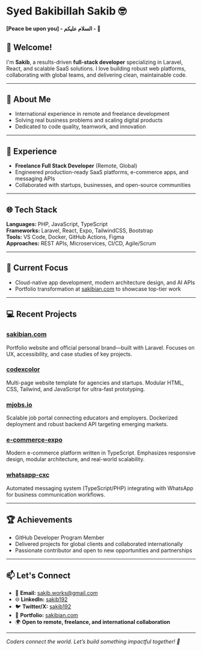 # Syed Bakibillah Sakib 🤓

#### [Peace be upon you] - السلام عليكم - 🤝

## 👋 Welcome!
I'm **Sakib**, a results-driven **full-stack developer** specializing in Laravel, React, and scalable SaaS solutions. I love building robust web platforms, collaborating with global teams, and delivering clean, maintainable code.

---

## 💁 About Me
- International experience in remote and freelance development
- Solving real business problems and scaling digital products
- Dedicated to code quality, teamwork, and innovation

---

## 💼 Experience
- **Freelance Full Stack Developer** (Remote, Global)
- Engineered production-ready SaaS platforms, e-commerce apps, and messaging APIs
- Collaborated with startups, businesses, and open-source communities

---

## 🌐 Tech Stack
**Languages:** PHP, JavaScript, TypeScript  
**Frameworks:** Laravel, React, Expo, TailwindCSS, Bootstrap  
**Tools:** VS Code, Docker, GitHub Actions, Figma  
**Approaches:** REST APIs, Microservices, CI/CD, Agile/Scrum

---

## 🔧 Current Focus
- Cloud-native app development, modern architecture design, and AI APIs
- Portfolio transformation at [sakibian.com](https://sakibian.com) to showcase top-tier work

---

## 💻 Recent Projects

### [sakibian.com](https://sakibian.com)
Portfolio website and official personal brand—built with Laravel. Focuses on UX, accessibility, and case studies of key projects.

### [codexcolor](https://github.com/sakibian/codexcolor)
Multi-page website template for agencies and startups. Modular HTML, CSS, Tailwind, and JavaScript for ultra-fast prototyping.

### [mjobs.io](https://github.com/sakibian/mjobs.io)
Scalable job portal connecting educators and employers. Dockerized deployment and robust backend API targeting emerging markets.

### [e-commerce-expo](https://github.com/sakibian/e-commerce-expo)
Modern e-commerce platform written in TypeScript. Emphasizes responsive design, modular architecture, and real-world scalability.

### [whatsapp-cxc](https://github.com/sakibian/whatsapp-cxc)
Automated messaging system (TypeScript/PHP) integrating with WhatsApp for business communication workflows.

---

## 🏆 Achievements
- GitHub Developer Program Member  
- Delivered projects for global clients and collaborated internationally  
- Passionate contributor and open to new opportunities and partnerships

---

## 📫 Let's Connect

- 📧 **Email:** sakib.works@gmail.com
- 🌐 **LinkedIn:** [sakib192](https://linkedin.com/in/sakib192/)
- 🐦 **Twitter/X:** [sakib192](https://twitter.com/sakib192)
- 🎨 **Portfolio:** [sakibian.com](https://sakibian.com)
- 🌍 **Open to remote, freelance, and international collaboration**

---

_Coders connect the world. Let’s build something impactful together! 🚀_
